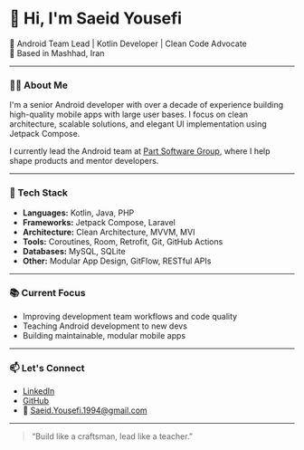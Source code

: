 # 👋 Hi, I'm Saeid Yousefi

🎯 Android Team Lead | Kotlin Developer | Clean Code Advocate  
📍 Based in Mashhad, Iran  

---

### 🧑‍💻 About Me

I'm a senior Android developer with over a decade of experience building high-quality mobile apps with large user bases. I focus on clean architecture, scalable solutions, and elegant UI implementation using Jetpack Compose.

I currently lead the Android team at [Part Software Group](https://partsoftwaregroup.com/), where I help shape products and mentor developers.

---

### 🔧 Tech Stack

- **Languages:** Kotlin, Java, PHP  
- **Frameworks:** Jetpack Compose, Laravel  
- **Architecture:** Clean Architecture, MVVM, MVI  
- **Tools:** Coroutines, Room, Retrofit, Git, GitHub Actions  
- **Databases:** MySQL, SQLite  
- **Other:** Modular App Design, GitFlow, RESTful APIs

---

### 📚 Current Focus

- Improving development team workflows and code quality
- Teaching Android development to new devs  
- Building maintainable, modular mobile apps  

---

### 📫 Let's Connect

- [LinkedIn](https://www.linkedin.com/in/saeid-yousefi-/)
- [GitHub](https://github.com/saeid-yousefi)
- 📧 Saeid.Yousefi.1994@gmail.com

---

> “Build like a craftsman, lead like a teacher.”

